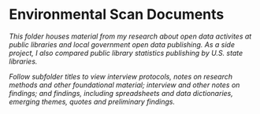 #  Environmental Scan Documents

*This folder houses material from my research about open data activites at public libraries and local government open data publishing. As a side project, I also compared public library statistics publishing by U.S. state libraries.*

*Follow subfolder titles to view interview protocols, notes on research methods and other foundational material; interview and other notes on findings; and findings, including spreadsheets and data dictionaries, emerging themes, quotes and preliminary findings.*

